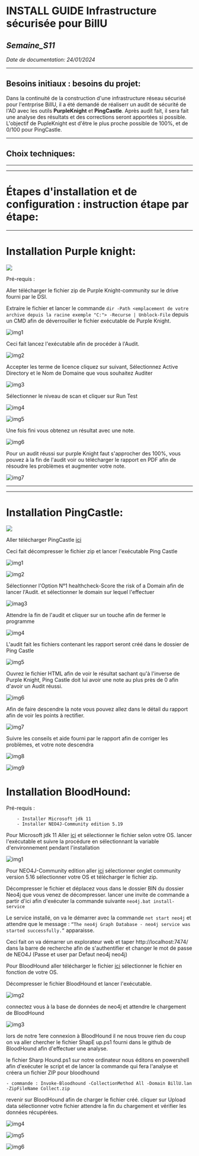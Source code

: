 # **INSTALL GUIDE Infrastructure sécurisée pour BillU**

## _Semaine_S11_

_Date de documentation: 24/01/2024_
__________

## **Besoins initiaux : besoins du projet:**

Dans la continuité de la construction d'une infrastructure réseau sécurisé pour l'entrprise BillU, il a été demandé de réaliserr un audit de sécurité de l'AD avec les outils **PurpleKnight** et **PingCastle**.
Après audit fait, il sera fait une analyse des résultats et des corrections seront apportées si possible. L'objectif de PupleKnight est d'être le plus proche possible de 100%, et de 0/100 pour PingCastle.

______________

## **Choix techniques:**

______________
_______________

# **Étapes d'installation et de configuration : instruction étape par étape:**
___________________

# Installation Purple knight:

![](https://github.com/Bilal-Aldimashq/TSSR-Projet3-Groupe_2-BuildYourInfra/blob/main/Resources/Pictures/Capture%20d%E2%80%99%C3%A9cran%202024-01-24%20%C3%A0%2014.26.09.png?raw=true)

Pré-requis :

Aller télécharger le fichier zip de Purple Knight-community sur le drive fourni par le DSI.

Extraire le fichier et lancer le commande `dir -Path <emplacement de votre archive depuis la racine exemple "C:"> -Recurse | Unblock-File` depuis un CMD afin de déverrouiller le fichier exécutable de Purple Knight.

![img1](https://github.com/michaelc31/Projet-image/blob/main/PK/Capture1.JPG?raw=true)

Ceci fait lancez l'exécutable afin de procéder à l'Audit.

![img2](https://github.com/michaelc31/Projet-image/blob/main/PK/Capture2.JPG?raw=true)

Accepter les terme de licence cliquez sur suivant, Sélectionnez Active Directory et le Nom de Domaine que vous souhaitez Auditer

![img3](https://github.com/michaelc31/Projet-image/blob/main/PK/Capture3.JPG?raw=true)

Sélectionner le niveau de scan et cliquer sur Run Test

![img4](https://github.com/michaelc31/Projet-image/blob/main/PK/Capture4.JPG?raw=true)

![img5](https://github.com/michaelc31/Projet-image/blob/main/PK/Capture5.JPG?raw=true)

Une fois fini vous obtenez un résultat avec une note.

![img6](https://github.com/michaelc31/Projet-image/blob/main/PK/Capture6.JPG?raw=true)

Pour un audit réussi sur purple Knight faut s'approcher des 100%, vous pouvez à la fin de l'audit voir ou télécharger le rapport en PDF afin de résoudre les problèmes et augmenter votre note.

![img7](https://github.com/michaelc31/Projet-image/blob/main/PK/Capture7.JPG?raw=true)

______________
______________

# Installation PingCastle:

![](https://github.com/Bilal-Aldimashq/TSSR-Projet3-Groupe_2-BuildYourInfra/blob/main/Resources/Pictures/Capture%20d%E2%80%99%C3%A9cran%202024-01-24%20%C3%A0%2014.26.36.png?raw=true)

Aller télécharger PingCastle [ici](https://www.pingcastle.com/)

Ceci fait décompresser le fichier zip et lancer l'exécutable Ping Castle

![img1](https://github.com/michaelc31/Projet-image/blob/main/PC/Capture1.JPG?raw=true)

![img2](https://github.com/michaelc31/Projet-image/blob/main/PC/Capture2.JPG?raw=true)

Sélectionner l'Option N°1 healthcheck-Score the risk of a Domain afin de lancer l'Audit. et sélectionner le domain sur lequel l'effectuer

![imag3](https://github.com/michaelc31/Projet-image/blob/main/PC/Capture3.JPG?raw=true)

Attendre la fin de l'audit et cliquer sur un touche afin de fermer le programme

![img4](https://github.com/michaelc31/Projet-image/blob/main/PC/Capture4.JPG?raw=true)

L'audit fait les fichiers contenant les rapport seront créé dans le dossier de Ping Castle

![img5](https://github.com/michaelc31/Projet-image/blob/main/PC/Capture5.JPG?raw=true)

Ouvrez le fichier HTML afin de voir le résultat sachant qu'à l'inverse de Purple Knight, Ping Castle doit lui avoir une note au plus près de 0 afin d'avoir un Audit réussi.

![img6](https://github.com/michaelc31/Projet-image/blob/main/PC/Capture6.JPG?raw=true)

Afin de faire descendre la note vous pouvez allez dans le détail du rapport afin de voir les points à rectifier.

![img7](https://github.com/michaelc31/Projet-image/blob/main/PC/Capture7.JPG?raw=true)

Suivre les conseils et aide fourni par le rapport afin de corriger les problèmes, et votre note descendra

![img8](https://github.com/michaelc31/Projet-image/blob/main/PC/Capture8.JPG?raw=true)

![img9](https://github.com/michaelc31/Projet-image/blob/main/PC/Capture9.JPG?raw=true)

# Installation BloodHound:

Pré-requis :

        - Installer Microsoft jdk 11
        - Installer NEO4J-Community edition 5.19

Pour Microsoft jdk 11 Aller [ici](https://learn.microsoft.com/fr-fr/java/openjdk/download#openjdk-11) et sélectionner le fichier selon votre OS. lancer l'exécutable et suivre la procédure en sélectionnant la variable d'environnement pendant l'installation

![img1]()

Pour NEO4J-Community edition aller [ici](https://neo4j.com/deployment-center/#community) sélectionner onglet community version 5.16 sélectionner votre OS et télécharger le fichier zip.

Décompresser le fichier et déplacez vous dans le dossier BIN du dossier Neo4j que vous venez de décompresser. lancer une invite de commande a partir d'ici afin d'exécuter la commande suivante `neo4j.bat install-service`

Le service installé, on va le démarrer avec la commande `net start neo4j` et attendre que le message : `“The neo4j Graph Database - neo4j service was started successfully.”` apparaisse.

Ceci fait on va démarrer un explorateur web et taper http://localhost:7474/ dans la barre de recherche afin de s'authentifier et changer le mot de passe de NEO4J (Passe et user par Defaut neo4j neo4j)

Pour BloodHound aller télécharger le fichier [ici](https://github.com/BloodHoundAD/BloodHound/releases) sélectionner le fichier en fonction de votre OS.

Décompresser le fichier BloodHound et lancer l'exécutable.

![img2]()

connectez vous à la base de données de neo4j et attendre le chargement de BloodHound

![img3]()

lors de notre 1ere connexion à BloodHound il ne nous trouve rien du coup on va aller chercher le fichier ShapE up.ps1 fourni dans le github de BloodHound afin d'effectuer une analyse.

le fichier Sharp Hound.ps1 sur notre ordinateur nous éditons en powershell afin d'exécuter le script et de lancer la commande qui fera l'analyse et créera un fichier ZIP pour bloodhound

    - commande : Invoke-Bloodhound -CollectionMethod All -Domain BillU.lan -ZipFileName Collect.zip

revenir sur BloodHound afin de charger le fichier créé. cliquer sur Upload data sélectionner votre fichier attendre la fin du chargement et vérifier les données récupérées.

![img4]()

![img5]()

![img6]()
